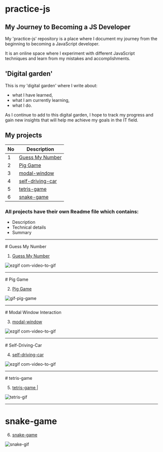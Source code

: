# practice-js

## My Journey to Becoming a JS Developer

My 'practice-js' repository is a place where I document my journey from the beginning to becoming a JavaScript developer.

It is an online space where I experiment with different JavaScript techniques and learn from my mistakes and accomplishments.

## 'Digital garden'
This is my 'digital garden' where I write about:

- what I have learned,
- what I am currently learning,
- what I do.

As I continue to add to this digital garden, I hope to track my progress and gain new insights that will help me achieve my goals in the IT field.

## My projects

| No | Description |
| --- | --- |
| 1| [Guess My Number](https://github.com/MarcinSoltysik/practice-js/tree/main/01-guess-my-number) |
| 2| [Pig Game](https://github.com/MarcinSoltysik/practice-js/tree/main/02-pig-game)|
| 3| [modal-window](https://github.com/MarcinSoltysik/practice-js/tree/main/03-modal-window)|
| 4| [self-driving-car](https://github.com/MarcinSoltysik/practice-js/tree/main/04-self-driving-car)|
| 5| [tetris-game ](https://github.com/MarcinSoltysik/practice-js/tree/main/05-tetris-game)|
| 6| [snake-game ](https://github.com/MarcinSoltysik/practice-js/tree/main/06-snake-game)|



### All projects have their own Readme file which contains:
- Description
- Technical details
- Summary



<hr>
# Guess My Number

1. [Guess My Number](https://github.com/MarcinSoltysik/practice-js/tree/main/01-guess-my-number) 

![ezgif com-video-to-gif](https://user-images.githubusercontent.com/78354700/230904368-2a345623-6f34-49bb-afba-4e40b7c071d7.gif)

<hr>
# Pig Game

2. [Pig Game](https://github.com/MarcinSoltysik/practice-js/tree/main/02-pig-game)
  
![gif-pig-game](https://github.com/MarcinSoltysik/practice-js/assets/78354700/3848b817-480e-4aa2-8f11-3a415193c0d0)

<hr>
# Modal Window Interaction

3. [modal-window](https://github.com/MarcinSoltysik/practice-js/tree/main/03-modal-window)

![ezgif com-video-to-gif](https://github.com/MarcinSoltysik/practice-js/assets/78354700/32c92773-ec61-4985-9b9a-c08599056d50)

<hr>
# Self-Driving-Car

4. [self-driving-car](https://github.com/MarcinSoltysik/practice-js/tree/main/04-self-driving-car)

![ezgif com-video-to-gif](https://github.com/MarcinSoltysik/practice-js/assets/78354700/f21c0264-8971-43e3-8ab8-b41ce2d25998)

<hr>
# tetris-game

5. [tetris-game ](https://github.com/MarcinSoltysik/practice-js/tree/main/05-tetris-game)|

![tetris-gif](https://github.com/MarcinSoltysik/practice-js/assets/78354700/43060159-8256-48fc-852d-715272e7adca)

<hr>

# snake-game

6. [snake-game ](https://github.com/MarcinSoltysik/practice-js/tree/main/06-snake-game)

![snake-gif](https://github.com/MarcinSoltysik/practice-js/assets/78354700/d61dbe7c-2497-4683-8847-8718857c3c09)










